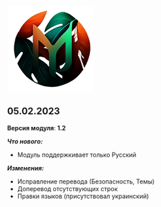 <img src="https://raw.githubusercontent.com/kazhemons/CNtoRU/main/img/Logo.png">

## 05.02.2023 ##

**Версия модуля**: **1.2**

***Что нового:***
- Модуль поддержкивает только Русский

***Изменения:***
- Исправление перевода (Безопасность, Темы)
- Доперевод отсутствующих строк
- Правки языков (присутствовал украинский)

